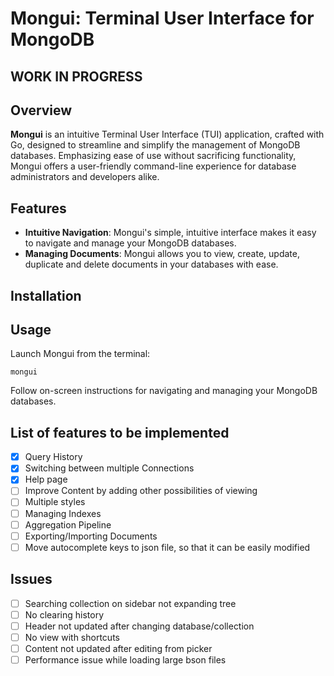 # Mongui: Terminal User Interface for MongoDB

## WORK IN PROGRESS

## Overview

**Mongui** is an intuitive Terminal User Interface (TUI) application, crafted
with Go, designed to streamline and simplify the management of MongoDB
databases. Emphasizing ease of use without sacrificing functionality, Mongui
offers a user-friendly command-line experience for database administrators and
developers alike.

## Features

- **Intuitive Navigation**: Mongui's simple, intuitive interface makes it easy
  to navigate and manage your MongoDB databases.
- **Managing Documents**: Mongui allows you to view, create, update, duplicate
  and delete documents in your databases with ease.

## Installation

## Usage

Launch Mongui from the terminal:

`mongui`

Follow on-screen instructions for navigating and managing your MongoDB
databases.

## List of features to be implemented

- [x] Query History
- [x] Switching between multiple Connections
- [x] Help page
- [ ] Improve Content by adding other possibilities of viewing
- [ ] Multiple styles
- [ ] Managing Indexes
- [ ] Aggregation Pipeline
- [ ] Exporting/Importing Documents
- [ ] Move autocomplete keys to json file, so that it can be easily modified

## Issues

- [ ] Searching collection on sidebar not expanding tree
- [ ] No clearing history
- [ ] Header not updated after changing database/collection
- [ ] No view with shortcuts
- [ ] Content not updated after editing from picker
- [ ] Performance issue while loading large bson files
